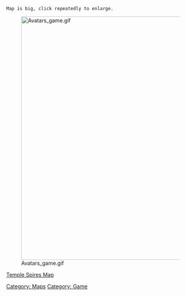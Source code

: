 `Map is big, click repeatedly to enlarge.`

<figure>
<img src="Avatars_game.gif" title="Avatars_game.gif" width="650"
alt="Avatars_game.gif" />
<figcaption aria-hidden="true">Avatars_game.gif</figcaption>
</figure>

[Temple Spires Map](Temple_Spires_Map "wikilink")

[Category: Maps](Category:_Maps "wikilink") [Category:
Game](Category:_Game "wikilink")
